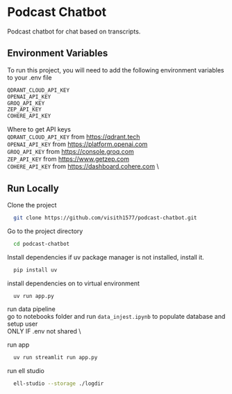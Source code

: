 
# Podcast Chatbot

Podcast chatbot for chat based on transcripts.



## Environment Variables

To run this project, you will need to add the following environment variables to your .env file
```bash
QDRANT_CLOUD_API_KEY
OPENAI_API_KEY
GROQ_API_KEY
ZEP_API_KEY
COHERE_API_KEY
```
Where to get API keys\
`QDRANT_CLOUD_API_KEY` from https://qdrant.tech \
`OPENAI_API_KEY` from https://platform.openai.com \
`GROQ_API_KEY` from https://console.groq.com \
`ZEP_API_KEY` from https://www.getzep.com \
`COHERE_API_KEY` from https://dashboard.cohere.com \


## Run Locally

Clone the project

```bash
  git clone https://github.com/visith1577/podcast-chatbot.git
```

Go to the project directory

```bash
  cd podcast-chatbot
```

Install dependencies
if uv package manager is not installed, install it.

```bash
  pip install uv 
```

install dependencies on to virtual environment

```bash
  uv run app.py
```

run data pipeline  \
go to notebooks folder and run `data_injest.ipynb` to populate database and setup user \
ONLY IF .env not shared \

run app 

```bash
  uv run streamlit run app.py
```

run ell studio 

```bash
  ell-studio --storage ./logdir
```

